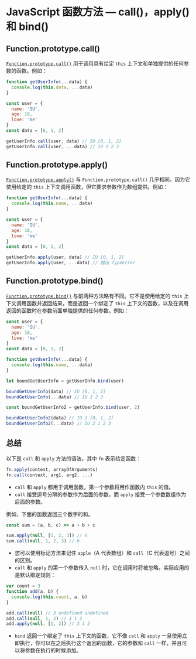 # JavaScript 函数方法 — call()，apply() 和 bind()

## Function.prototype.call()

[`Function.prototype.call()`](https://developer.mozilla.org/zh-CN/docs/Web/JavaScript/Reference/Global_Objects/Function/call) 用于调用具有给定 `this` 上下文和单独提供的任何参数的函数。例如：

```js
function getUserInfo(...data) {
  console.log(this.data, ...data)
}

const user = {
  name: 'IU',
  age: 18,
  love: 'me'
}
const data = [0, 1, 2]

getUserInfo.call(user, data) // IU [0, 1, 2]
getUserInfo.call(user, ...data) // IU 1 2 3
```

## Function.prototype.apply()

[`Function.prototype.apply()`](https://developer.mozilla.org/zh-CN/docs/Web/JavaScript/Reference/Global_Objects/Function/apply) 与 `Function.prototype.call()` 几乎相同，因为它使用给定的 `this` 上下文调用函数，但它要求参数作为数组提供。例如：

```js
function getUserInfo(...data) {
  console.log(this.name, ...data)
}

const user = {
  name: 'IU',
  age: 18,
  love: 'me'
}
const data = [0, 1, 2]

getUserInfo.apply(user, data) // IU [0, 1, 2]
getUserInfo.apply(user, ...data) // 抛出 TypeError
```

## Function.prototype.bind()

[`Function.prototype.bind()`](https://developer.mozilla.org/zh-CN/docs/Web/JavaScript/Reference/Global_Objects/Function/bind) 与前两种方法略有不同。它不是使用给定的 `this` 上下文调用函数并返回结果，而是返回一个绑定了 `this` 上下文的函数，以及在调用返回的函数时在参数前面单独提供的任何参数。例如：

```js
const user = {
  name: 'IU',
  age: 18,
  love: 'me'
}
const data = [0, 1, 2]

function getUserInfo(...data) {
  console.log(this.name, ...data)
}

let boundGetUserInfo = getUserInfo.bind(user)

boundGetUserInfo(data) // IU [0, 1, 2]
boundGetUserInfo(...data) // IU 1 2 3

const boundGetUserInfo2 = getUserInfo.bind(user, 2)

boundGetUserInfo2(data) // IU 2 [0, 1, 2]
boundGetUserInfo2(...data) // IU 2 1 2 3
```

## 总结

以下是 `call` 和 `apply` 方法的语法，其中 `fn` 表示给定函数：

```js
fn.apply(context, arrayOfArguments)
fn.call(context, arg1, arg2, ...)
```

- `call` 和 `apply` 都用于调用函数，第一个参数将用作函数内 `this` 的值。
- `call` 接受逗号分隔的参数作为后面的参数，而 `apply` 接受一个参数数组作为后面的参数。

例如，下面的函数返回三个数字的和。

```js
const sum = (a, b, c) => a + b + c

sum.apply(null, [1, 2, 3]) // 6
sum.call(null, 1, 2, 3) // 6
```

- 您可以使用标记方法来记住 `apple`（A 代表数组）和 `call`（C 代表逗号）之间的区别。
- `call` 和 `apply` 的第一个参数传入 `null` 时，它在调用时将被忽略，实际应用的是默认绑定规则：

```js
var count = 3
function add(a, b) {
  console.log(this.count, a, b)
}

add.call(null) // 3 undefined undefined
add.call(null, 1, 2) // 3 1 2
add.apply(null, [1, 2]) // 3 1 2
```

- `bind` 返回一个绑定了 `this` 上下文的函数，它不像 `call` 和 `apply` 一旦使用立即执行，你可以在之后执行这个返回的函数，它的参数和 `call` 一样，并且可以将参数在执行的时候添加。
